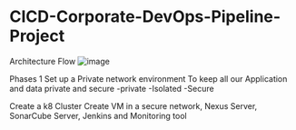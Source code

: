 # CICD-Corporate-DevOps-Pipeline-Project

Architecture Flow
![image](https://github.com/rogerbarrow/CICD-Corporate-DevOps-Pipeline-Project/assets/46138186/3c3c4ba5-7424-4f8c-af77-aae0fd5fd3b6)


Phases 1
Set up a Private network environment To keep all our  Application and data private and secure 
-private
-Isolated
-Secure 

Create a k8 Cluster
Create VM in a secure network, Nexus Server, SonarCube Server, Jenkins and Monitoring tool
